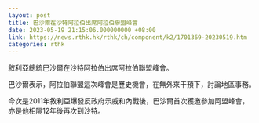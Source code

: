 ```yaml
---
layout: post
title: 巴沙爾在沙特阿拉伯出席阿拉伯聯盟峰會
date: 2023-05-19 21:15:06.000000000 +08:00
link: https://news.rthk.hk/rthk/ch/component/k2/1701369-20230519.htm
categories: rthk
---
```


敘利亞總統巴沙爾在沙特阿拉伯出席阿拉伯聯盟峰會。

巴沙爾表示，阿拉伯聯盟這次峰會是歷史機會，在無外來干預下，討論地區事務。

今次是2011年敘利亞爆發反政府示威和內戰後，巴沙爾首次獲邀參加阿盟峰會，亦是他相隔12年後再次到沙特。
